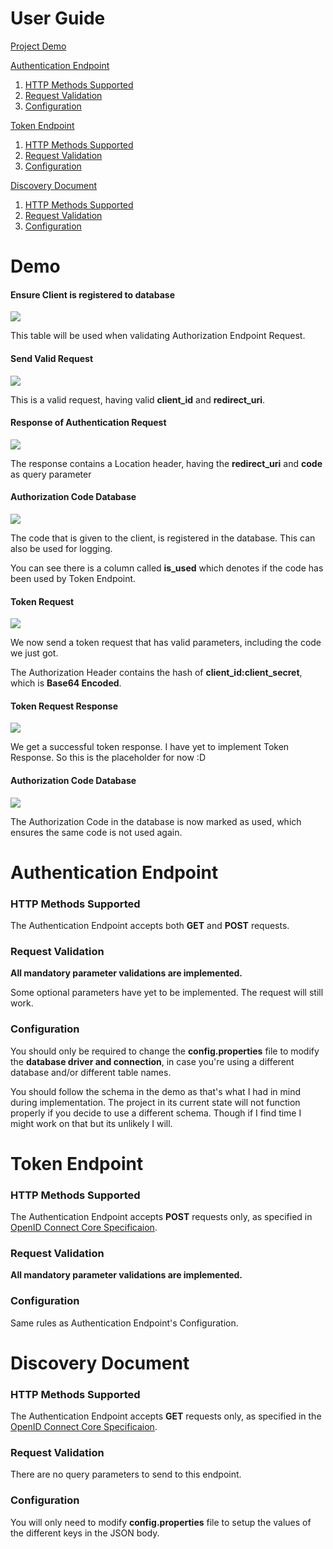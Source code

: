 # User Guide

[Project Demo](#demo)

[Authentication Endpoint](#authentication-endpoint)

1. [HTTP Methods Supported](#http-methods-supported)
1. [Request Validation](#request-validation)
1. [Configuration](#initial-configuration)


[Token Endpoint](#token-endpoint)

1. [HTTP Methods Supported](#http-methods-supported)
1. [Request Validation](#request-validation)
1. [Configuration](#initial-configuration)

[Discovery Document](#discovery-document)

1. [HTTP Methods Supported](#http-methods-supported)
1. [Request Validation](#request-validation)
1. [Configuration](#initial-configuration)


# Demo

#### Ensure Client is registered to database

![](user_guide_assets/client_info.png)

This table will be used when validating Authorization Endpoint Request.

#### Send Valid Request

![](user_guide_assets/auth_request.png)

This is a valid request, having valid **client_id** and **redirect_uri**.

#### Response of Authentication Request

![](user_guide_assets/auth_response.png)

The response contains a Location header, having the **redirect_uri** and **code** as query parameter

#### Authorization Code Database

![](user_guide_assets/auth_code_created.png)

The code that is given to the client, is registered in the database. This can also be used for logging.

You can see there is a column called **is_used** which denotes if the code has been used by Token Endpoint.

#### Token Request

![](user_guide_assets/token_request.png)

We now send a token request that has valid parameters, including the code we just got.

The Authorization Header contains the hash of **client_id:client_secret**, which is **Base64 Encoded**.

#### Token Request Response

![](user_guide_assets/success_token_response.png)

We get a successful token response. I have yet to implement Token Response. So this is the placeholder for now :D

#### Authorization Code Database

![](user_guide_assets/auth_code_after_token.png)

The Authorization Code in the database is now marked as used, which ensures the same code is not used again.

# Authentication Endpoint

### HTTP Methods Supported

The Authentication Endpoint accepts both **GET** and **POST** requests.

### Request Validation


**All mandatory parameter validations are implemented.**

Some optional parameters have yet to be implemented. The request will still work.

### Configuration

You should only be required to change the **config.properties** file to modify the **database driver and connection**, in case you're using a different database and/or different table names.

You should follow the schema in the demo as that's what I had in mind during implementation. The project in its current state will not function properly if you decide to use a different schema.
Though if I find time I might work on that but its unlikely I will.

# Token Endpoint

### HTTP Methods Supported

The Authentication Endpoint accepts **POST** requests only, as specified in [OpenID Connect Core Specificaion](https://openid.net/specs/openid-connect-core-1_0.html#TokenRequest).

### Request Validation

**All mandatory parameter validations are implemented.**

### Configuration

Same rules as Authentication Endpoint's Configuration.

# Discovery Document

### HTTP Methods Supported

The Authentication Endpoint accepts **GET** requests only, as specified in the [OpenID Connect Core Specificaion](https://openid.net/specs/openid-connect-discovery-1_0.html#ProviderConfigurationRequest).

### Request Validation

There are no query parameters to send to this endpoint.

### Configuration

You will only need to modify **config.properties** file to setup the values of the different keys in the JSON body.
